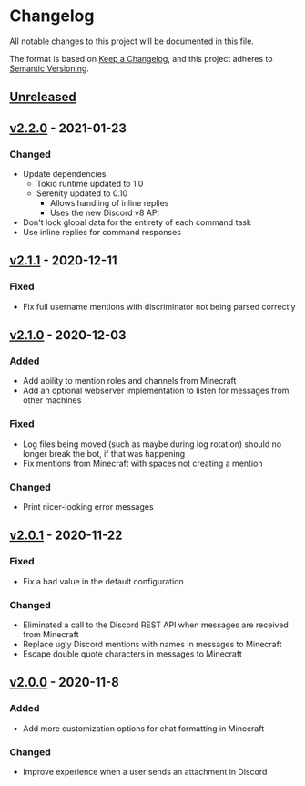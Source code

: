 # Changelog
All notable changes to this project will be documented in this file.

The format is based on [Keep a Changelog](https://keepachangelog.com/en/1.0.0/),
and this project adheres to [Semantic Versioning](https://semver.org/spec/v2.0.0.html).

## [Unreleased]

## [v2.2.0] - 2021-01-23

### Changed
- Update dependencies
  - Tokio runtime updated to 1.0
  - Serenity updated to 0.10
    - Allows handling of inline replies
    - Uses the new Discord v8 API
- Don't lock global data for the entirety of each command task
- Use inline replies for command responses

## [v2.1.1] - 2020-12-11

### Fixed
- Fix full username mentions with discriminator not being parsed correctly

## [v2.1.0] - 2020-12-03

### Added
- Add ability to mention roles and channels from Minecraft
- Add an optional webserver implementation to listen for messages from other machines

### Fixed
- Log files being moved (such as maybe during log rotation) should no longer break the bot, if that was happening
- Fix mentions from Minecraft with spaces not creating a mention

### Changed
- Print nicer-looking error messages

## [v2.0.1] - 2020-11-22

### Fixed
- Fix a bad value in the default configuration

### Changed
- Eliminated a call to the Discord REST API when messages are received from Minecraft
- Replace ugly Discord mentions with names in messages to Minecraft
- Escape double quote characters in messages to Minecraft

## [v2.0.0] - 2020-11-8

### Added
- Add more customization options for chat formatting in Minecraft

### Changed
- Improve experience when a user sends an attachment in Discord

[Unreleased]: https://github.com/EbonJaeger/dolphin-rs/compare/v2.2.0...master
[v2.2.0]: https://github.com/EbonJaeger/dolphin-rs/compare/v2.1.1...v2.2.0
[v2.1.1]: https://github.com/EbonJaeger/dolphin-rs/compare/v2.1.0...v2.1.1
[v2.1.0]: https://github.com/EbonJaeger/dolphin-rs/compare/v2.0.1...v2.1.0
[v2.0.1]: https://github.com/EbonJaeger/dolphin-rs/compare/v2.0.0...v2.0.1
[v2.0.0]: https://github.com/EbonJaeger/dolphin-rs/compare/94a867f...v2.0.0
